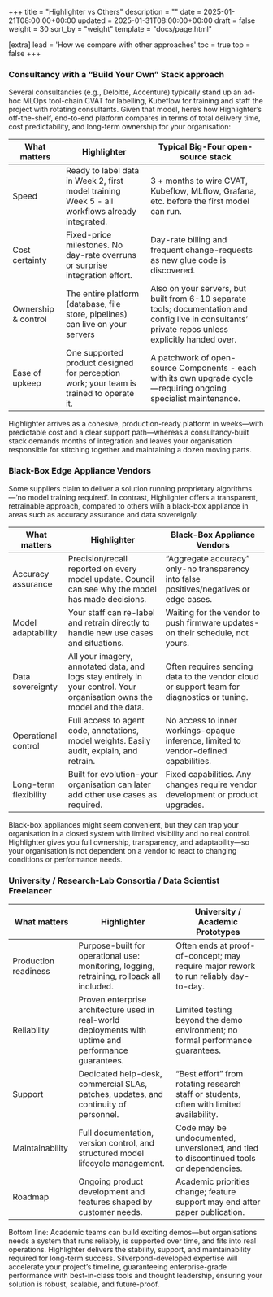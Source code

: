 +++
title = "Highlighter vs Others"
description = ""
date = 2025-01-21T08:00:00+00:00
updated = 2025-01-31T08:00:00+00:00
draft = false
weight = 30
sort_by = "weight"
template = "docs/page.html"

[extra]
lead = 'How we compare with other approaches'
toc = true
top = false
+++



### Consultancy with a “Build Your Own” Stack approach
Several consultancies (e.g., Deloitte, Accenture) typically stand up an ad-hoc MLOps tool-chain CVAT for labelling, Kubeflow for training and staff the project with rotating consultants. Given that model, here’s how Highlighterʼs off-the-shelf, end-to-end platform compares in terms of total delivery time, cost predictability, and long-term ownership for your organisation:

| What matters | Highlighter | Typical Big-Four open-source stack |
|---|---|---|
| Speed | Ready to label data in Week 2, first model training Week 5 - all workflows already integrated. | 3 + months to wire CVAT, Kubeflow, MLflow, Grafana, etc. before the first model can run. |
| Cost certainty | Fixed-price milestones. No day-rate overruns or surprise integration effort. | Day-rate billing and frequent change-requests as new glue code is discovered. |
| Ownership & control | The entire platform (database, file store, pipelines) can live on your servers | Also on your servers, but built from 6-10 separate tools; documentation and config live in consultantsʼ private repos unless explicitly handed over. |
| Ease of upkeep | One supported product designed for perception work; your team is trained to operate it. | A patchwork of open-source Components - each with its own upgrade cycle—requiring ongoing specialist maintenance. |

Highlighter arrives as a cohesive, production-ready platform in weeks—with predictable cost and a clear support path—whereas a consultancy-built stack demands months of integration and leaves your organisation responsible for stitching together and maintaining a dozen moving parts.

### Black-Box Edge Appliance Vendors
Some suppliers claim to deliver a solution running proprietary algorithms—‘no model training requiredʼ. In contrast, Highlighter offers a transparent, retrainable approach, compared to others wiīh a black-box appliance in areas such as accuracy assurance and data sovereignīy.

| What matters | Highlighter | Black-Box Appliance Vendors |
|---|---|---|
| Accuracy assurance | Precision/recall reported on every model update. Council can see why the model has made decisions. | “Aggregate accuracyˮ only-no transparency into false positives/negatives or edge cases. |
| Model adaptability | Your staff can re-label and retrain directly to handle new use cases and situations. | Waiting for the vendor to push firmware updates-on their schedule, not yours. |
| Data sovereignty | All your imagery, annotated data, and logs stay entirely in your control. Your organisation owns the model and the data. | Often requires sending data to the vendor cloud or support team for diagnostics or tuning. |
| Operational control | Full access to agent code, annotations, model weights. Easily audit, explain, and retrain. | No access to inner workings-opaque inference, limited to vendor-defined capabilities. |
| Long-term flexibility | Built for evolution-your organisation can later add other use cases as required. | Fixed capabilities. Any changes require vendor development or product upgrades. |

Black-box appliances might seem convenient, but they can trap your organisation in a closed system with limited visibility and no real control. Highlighter gives you full ownership, transparency, and adaptability—so your organisation is not dependent on a vendor to react to changing conditions or performance needs.

### University / Research-Lab Consortia / Data Scientist Freelancer
| What matters | Highlighter | University / Academic Prototypes |
|---|---|---|
| Production readiness | Purpose-built for operational use: monitoring, logging, retraining, rollback all included. | Often ends at proof-of-concept; may require major rework to run reliably day-to-day. |
| Reliability | Proven enterprise architecture used in real-world deployments with uptime and performance guarantees. | Limited testing beyond the demo environment; no formal performance guarantees. |
| Support | Dedicated help-desk, commercial SLAs, patches, updates, and continuity of personnel. | “Best effortˮ from rotating research staff or students, often with limited availability. |
| Maintainability | Full documentation, version control, and structured model lifecycle management. | Code may be undocumented, unversioned, and tied to discontinued tools or dependencies. |
| Roadmap | Ongoing product development and features shaped by customer needs. | Academic priorities change; feature support may end after paper publication. |

Bottom line: Academic teams can build exciting demos—but organisations needs a system that runs reliably, is supported over time, and fits into real operations. Highlighter delivers the stability, support, and maintainability required for long-term success. Silverpond-developed expertise will accelerate your project’s timeline, guaranteeing enterprise-grade performance with best-in-class tools and thought leadership, ensuring your solution is robust, scalable, and future-proof.


